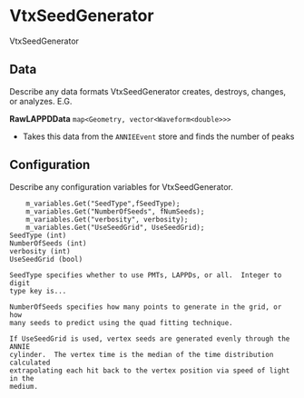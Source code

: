 # VtxSeedGenerator

VtxSeedGenerator

## Data

Describe any data formats VtxSeedGenerator creates, destroys, changes, or analyzes. E.G.

**RawLAPPDData** `map<Geometry, vector<Waveform<double>>>`
* Takes this data from the `ANNIEEvent` store and finds the number of peaks

## Configuration

Describe any configuration variables for VtxSeedGenerator.

```
	m_variables.Get("SeedType",fSeedType);
	m_variables.Get("NumberOfSeeds", fNumSeeds);
	m_variables.Get("verbosity", verbosity);
	m_variables.Get("UseSeedGrid", UseSeedGrid);
SeedType (int)
NumberOfSeeds (int)
verbosity (int)
UseSeedGrid (bool)

SeedType specifies whether to use PMTs, LAPPDs, or all.  Integer to digit
type key is...

NumberOfSeeds specifies how many points to generate in the grid, or how
many seeds to predict using the quad fitting technique.

If UseSeedGrid is used, vertex seeds are generated evenly through the ANNIE
cylinder.  The vertex time is the median of the time distribution calculated
extrapolating each hit back to the vertex position via speed of light in the
medium.

```
